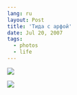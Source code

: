 ```yaml
---
lang: ru
layout: Post
title: 'Тида с арфой'
date: Jul 20, 2007
tags:
  - photos
  - life
---
```


![](/images/blog/Sapegin-Artem-20D-2007-07-19-416-1629.jpg)

<!--more-->

![](/images/blog/Sapegin-Artem-20D-2007-07-19-416-1634.jpg)
